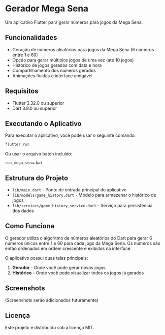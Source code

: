 # Gerador Mega Sena

Um aplicativo Flutter para gerar números para jogos da Mega Sena.

## Funcionalidades

- Geração de números aleatórios para jogos da Mega Sena (6 números entre 1 e 60)
- Opção para gerar múltiplos jogos de uma vez (até 10 jogos)
- Histórico de jogos gerados com data e hora
- Compartilhamento dos números gerados
- Animações fluidas e interface amigável

## Requisitos

- Flutter 3.32.0 ou superior
- Dart 3.8.0 ou superior

## Executando o Aplicativo

Para executar o aplicativo, você pode usar o seguinte comando:

```bash
flutter run
```

Ou usar o arquivo batch incluído:

```
run_mega_sena.bat
```

## Estrutura do Projeto

- `lib/main.dart` - Ponto de entrada principal do aplicativo
- `lib/models/game_history.dart` - Modelo para armazenar o histórico de jogos
- `lib/services/game_history_service.dart` - Serviço para persistência dos dados

## Como Funciona

O gerador utiliza o algoritmo de números aleatórios do Dart para gerar 6 números únicos entre 1 e 60 para cada jogo da Mega Sena. Os números são então ordenados em ordem crescente e exibidos na interface.

O aplicativo possui duas telas principais:
1. **Gerador** - Onde você pode gerar novos jogos
2. **Histórico** - Onde você pode visualizar todos os jogos já gerados

## Screenshots

(Screenshots serão adicionados futuramente)

## Licença

Este projeto é distribuído sob a licença MIT.
